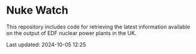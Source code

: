# Nuke Watch

This repository includes code for retrieving the latest information available on the output of EDF nuclear power plants in the UK.

Last updated: 2024-10-05 12:25